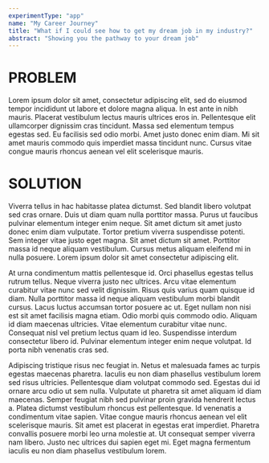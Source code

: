```yaml
---
experimentType: "app"
name: "My Career Journey"
title: "What if I could see how to get my dream job in my industry?"
abstract: "Showing you the pathway to your dream job"
---
```


# PROBLEM

Lorem ipsum dolor sit amet, consectetur adipiscing elit, sed do eiusmod tempor incididunt ut labore et dolore magna aliqua. In est ante in nibh mauris. Placerat vestibulum lectus mauris ultrices eros in. Pellentesque elit ullamcorper dignissim cras tincidunt. Massa sed elementum tempus egestas sed. Eu facilisis sed odio morbi. Amet justo donec enim diam. Mi sit amet mauris commodo quis imperdiet massa tincidunt nunc. Cursus vitae congue mauris rhoncus aenean vel elit scelerisque mauris. 

# SOLUTION

Viverra tellus in hac habitasse platea dictumst. Sed blandit libero volutpat sed cras ornare. Duis ut diam quam nulla porttitor massa. Purus ut faucibus pulvinar elementum integer enim neque. Sit amet dictum sit amet justo donec enim diam vulputate. Tortor pretium viverra suspendisse potenti. Sem integer vitae justo eget magna. Sit amet dictum sit amet. Porttitor massa id neque aliquam vestibulum. Cursus metus aliquam eleifend mi in nulla posuere. Lorem ipsum dolor sit amet consectetur adipiscing elit.

At urna condimentum mattis pellentesque id. Orci phasellus egestas tellus rutrum tellus. Neque viverra justo nec ultrices. Arcu vitae elementum curabitur vitae nunc sed velit dignissim. Risus quis varius quam quisque id diam. Nulla porttitor massa id neque aliquam vestibulum morbi blandit cursus. Lacus luctus accumsan tortor posuere ac ut. Eget nullam non nisi est sit amet facilisis magna etiam. Odio morbi quis commodo odio. Aliquam id diam maecenas ultricies. Vitae elementum curabitur vitae nunc. Consequat nisl vel pretium lectus quam id leo. Suspendisse interdum consectetur libero id. Pulvinar elementum integer enim neque volutpat. Id porta nibh venenatis cras sed.

Adipiscing tristique risus nec feugiat in. Netus et malesuada fames ac turpis egestas maecenas pharetra. Iaculis eu non diam phasellus vestibulum lorem sed risus ultricies. Pellentesque diam volutpat commodo sed. Egestas dui id ornare arcu odio ut sem nulla. Vulputate ut pharetra sit amet aliquam id diam maecenas. Semper feugiat nibh sed pulvinar proin gravida hendrerit lectus a. Platea dictumst vestibulum rhoncus est pellentesque. Id venenatis a condimentum vitae sapien. Vitae congue mauris rhoncus aenean vel elit scelerisque mauris. Sit amet est placerat in egestas erat imperdiet. Pharetra convallis posuere morbi leo urna molestie at. Ut consequat semper viverra nam libero. Justo nec ultrices dui sapien eget mi. Eget magna fermentum iaculis eu non diam phasellus vestibulum lorem.